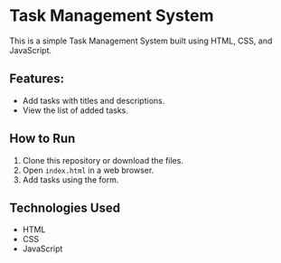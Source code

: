 # Task Management System

This is a simple Task Management System built using HTML, CSS, and JavaScript.

## Features:

- Add tasks with titles and descriptions.
- View the list of added tasks.

## How to Run

1. Clone this repository or download the files.
2. Open `index.html` in a web browser.
3. Add tasks using the form.

## Technologies Used

- HTML
- CSS
- JavaScript
